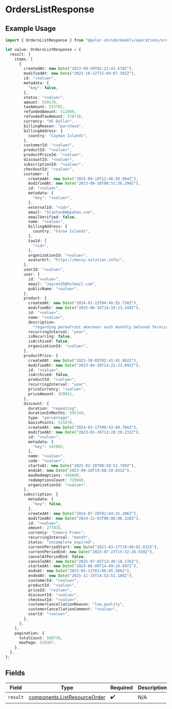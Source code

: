 # OrdersListResponse

## Example Usage

```typescript
import { OrdersListResponse } from "@polar-sh/sdk/models/operations/orderslist.js";

let value: OrdersListResponse = {
  result: {
    items: [
      {
        createdAt: new Date("2023-09-29T02:21:43.678Z"),
        modifiedAt: new Date("2023-10-22T15:04:07.392Z"),
        id: "<value>",
        metadata: {
          "key": false,
        },
        status: "<value>",
        amount: 550176,
        taxAmount: 253702,
        refundedAmount: 512940,
        refundedTaxAmount: 378716,
        currency: "US Dollar",
        billingReason: "purchase",
        billingAddress: {
          country: "Cayman Islands",
        },
        customerId: "<value>",
        productId: "<value>",
        productPriceId: "<value>",
        discountId: "<value>",
        subscriptionId: "<value>",
        checkoutId: "<value>",
        customer: {
          createdAt: new Date("2025-09-10T12:46:58.994Z"),
          modifiedAt: new Date("2023-08-18T00:51:36.294Z"),
          id: "<value>",
          metadata: {
            "key": "<value>",
          },
          externalId: "<id>",
          email: "Stanton86@yahoo.com",
          emailVerified: false,
          name: "<value>",
          billingAddress: {
            country: "Faroe Islands",
          },
          taxId: [
            "<id>",
          ],
          organizationId: "<value>",
          avatarUrl: "https://messy-solution.info/",
        },
        userId: "<value>",
        user: {
          id: "<value>",
          email: "Jaycee35@hotmail.com",
          publicName: "<value>",
        },
        product: {
          createdAt: new Date("2024-01-15T04:46:55.730Z"),
          modifiedAt: new Date("2025-06-16T14:19:23.344Z"),
          id: "<value>",
          name: "<value>",
          description:
            "regarding permafrost wherever ouch monthly beloved ferociously peaceful",
          recurringInterval: "year",
          isRecurring: false,
          isArchived: false,
          organizationId: "<value>",
        },
        productPrice: {
          createdAt: new Date("2023-10-05T02:41:42.862Z"),
          modifiedAt: new Date("2023-04-30T14:22:23.092Z"),
          id: "<value>",
          isArchived: false,
          productId: "<value>",
          recurringInterval: "year",
          priceCurrency: "<value>",
          priceAmount: 329851,
        },
        discount: {
          duration: "repeating",
          durationInMonths: 595144,
          type: "percentage",
          basisPoints: 515870,
          createdAt: new Date("2024-03-17T00:43:09.766Z"),
          modifiedAt: new Date("2023-01-26T13:28:29.232Z"),
          id: "<value>",
          metadata: {
            "key": 547083,
          },
          name: "<value>",
          code: "<value>",
          startsAt: new Date("2025-02-28T08:58:51.789Z"),
          endsAt: new Date("2023-09-26T19:08:10.033Z"),
          maxRedemptions: 456609,
          redemptionsCount: 729948,
          organizationId: "<value>",
        },
        subscription: {
          metadata: {
            "key": false,
          },
          createdAt: new Date("2024-07-28T02:04:35.206Z"),
          modifiedAt: new Date("2024-11-03T00:00:06.328Z"),
          id: "<value>",
          amount: 277835,
          currency: "Comoro Franc",
          recurringInterval: "month",
          status: "incomplete_expired",
          currentPeriodStart: new Date("2023-03-17T19:09:02.033Z"),
          currentPeriodEnd: new Date("2023-07-23T15:32:26.939Z"),
          cancelAtPeriodEnd: false,
          canceledAt: new Date("2025-07-03T13:40:18.176Z"),
          startedAt: new Date("2024-06-09T14:49:19.697Z"),
          endsAt: new Date("2023-05-11T03:08:05.586Z"),
          endedAt: new Date("2025-11-15T14:53:51.188Z"),
          customerId: "<value>",
          productId: "<value>",
          priceId: "<value>",
          discountId: "<value>",
          checkoutId: "<value>",
          customerCancellationReason: "low_quality",
          customerCancellationComment: "<value>",
          userId: "<value>",
        },
      },
    ],
    pagination: {
      totalCount: 580770,
      maxPage: 539367,
    },
  },
};
```

## Fields

| Field                                                                        | Type                                                                         | Required                                                                     | Description                                                                  |
| ---------------------------------------------------------------------------- | ---------------------------------------------------------------------------- | ---------------------------------------------------------------------------- | ---------------------------------------------------------------------------- |
| `result`                                                                     | [components.ListResourceOrder](../../models/components/listresourceorder.md) | :heavy_check_mark:                                                           | N/A                                                                          |